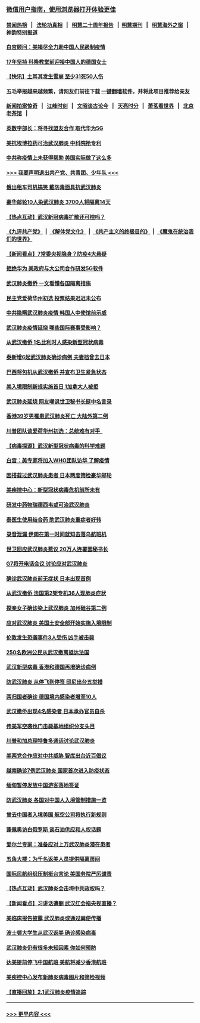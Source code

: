 ### [微信用户指南，使用浏览器打开体验更佳](https://github.com/gfw-breaker/banned-news1/blob/master/indexes/wechat-guide.md?t=0)
#### [禁闻热榜](热点新闻.md?t=0)  &nbsp;&nbsp;|&nbsp;&nbsp; [法轮功真相](https://github.com/gfw-breaker/truth/blob/master/README.md?t=0) &nbsp;&nbsp;|&nbsp;&nbsp; [明慧二十周年报告](https://github.com/gfw-breaker/mh-reports/blob/master/README.md?t=0) &nbsp;&nbsp;|&nbsp;&nbsp;[明慧期刊](https://github.com/gfw-breaker/mh-qikan) &nbsp;&nbsp;|&nbsp;&nbsp; [明慧海外之窗](https://github.com/gfw-breaker/mh-news/blob/master/README.md?t=0) &nbsp;&nbsp;|&nbsp;&nbsp; [神韵特别报道](https://github.com/gfw-breaker/mh-news/blob/master/shenyun.md?t=0)
#### [白宫顾问：美竭尽全力助中国人民遏制疫情](../pages/nsc418/n11846756.md?t=02060302) 
#### [17年坚持 科隆教堂前迎接中国人的德国女士](../pages/nsc418/n11846781.md?t=02060302) 
#### [【快讯】土耳其发生雪崩 至少31死50人伤](../pages/nsc418/n11846680.md?t=02060302) 
#### 五毛举报越来越频繁，请网友们前往下载 [一键翻墙软件](https://github.com/gfw-breaker/ssr-accounts)，并将此项目推荐给亲友
#### [新闻拍案惊奇](https://github.com/gfw-breaker/banned-news1/blob/master/pages/link4.md) &nbsp;&nbsp;|&nbsp;&nbsp; [江峰时刻](https://github.com/gfw-breaker/banned-news1/blob/master/pages/link4.md) &nbsp;&nbsp;|&nbsp;&nbsp; [文昭谈古论今](https://github.com/gfw-breaker/banned-news1/blob/master/pages/link4.md) &nbsp;&nbsp;|&nbsp;&nbsp; [天亮时分](https://github.com/gfw-breaker/banned-news1/blob/master/pages/link4.md) &nbsp;&nbsp;|&nbsp;&nbsp; [萧茗看世界](https://github.com/gfw-breaker/banned-news1/blob/master/pages/link4.md) &nbsp;&nbsp;|&nbsp;&nbsp; [北京老茶馆](https://github.com/gfw-breaker/banned-news1/blob/master/pages/link4.md) &nbsp;&nbsp;|&nbsp;&nbsp; 
#### [英数字部长：将寻找盟友合作 取代华为5G](../pages/nsc418/n11846485.md?t=02060302) 
#### [美抗埃博拉药可治武汉肺炎 中科院抢专利](../pages/nsc418/n11846409.md?t=02060302) 
#### [中共称疫情上未获得帮助 美国实际做了这么多](../pages/nsc418/n11846008.md?t=02060302) 
#### [>>> 我要声明退出共产党、共青团、少年队 <<<](https://github.com/begood0513/goodnews/blob/master/quit/letter.md) 
#### [俄出租车司机搞笑 戴防毒面具抗武汉肺炎](../pages/nsc418/n11845703.md?t=02060302) 
#### [豪华邮轮10人染武汉肺炎 3700人将隔离14天](../pages/nsc418/n11845543.md?t=02060302) 
#### [【热点互动】武汉新冠病毒扩散还可控吗？](../pages/nsc418/n11844750.md?t=02060302) 
#### [《九评共产党》](https://github.com/begood0513/9ping.md/blob/master/README.md) &nbsp;|&nbsp; [《解体党文化》](../../../../jtdwh.md/blob/master/README.md)  &nbsp;|&nbsp; [《共产主义的终极目的》](../../../../gczydzjmd.md/blob/master/README.md) &nbsp;|&nbsp; [《魔鬼在统治我们的世界》](../../../../mgztzwmdsj.md/blob/master/README.md) 
#### [【新闻看点】7常委央视隐身？防疫4大悬疑](../pages/nsc418/n11844611.md?t=02060302) 
#### [拒绝华为 美政府与大公司合作研发5G软件](../pages/nsc418/n11844625.md?t=02060302) 
#### [武汉肺炎撤侨 一文看懂各国隔离措施](../pages/nsc418/n11844216.md?t=02060302) 
#### [民主党爱荷华州初选 投票结果迟迟未公布](../pages/nsc418/n11844207.md?t=02060302) 
#### [中共隐瞒武汉肺炎疫情 韩国人中使馆前示威](../pages/nsc418/n11844084.md?t=02060302) 
#### [武汉肺炎疫情延烧 哪些国际赛事受影响？](../pages/nsc418/n11843958.md?t=02060302) 
#### [从武汉撤侨 1名比利时人感染新型冠状病毒](../pages/nsc418/n11843977.md?t=02060302) 
#### [泰新增6起武汉肺炎确诊病例 夫妻档曾去日本](../pages/nsc418/n11843900.md?t=02060302) 
#### [巴西将包机从武汉撤侨 并宣布卫生紧急状态](../pages/nsc418/n11843418.md?t=02060302) 
#### [美入境限制新规实施首日 1加拿大人被拒](../pages/nsc418/n11843058.md?t=02060302) 
#### [武汉肺炎延烧 网友嘲讽世卫秘书长挺中名言录](../pages/nsc418/n11843056.md?t=02060302) 
#### [香港39岁男罹患武汉肺炎死亡 大陆外第二例](../pages/nsc418/n11843026.md?t=02060302) 
#### [川普团队谈爱荷华州初选：总统难有对手  ](../pages/nsc418/n11842867.md?t=02060302) 
#### [【病毒探源】武汉新型冠状病毒的科学难题](../pages/nsc418/n11842176.md?t=02060302) 
#### [白宫：美专家将加入WHO团队访华 了解疫情](../pages/nsc418/n11842198.md?t=02060302) 
#### [因搭载过武汉肺炎患者 日本两度筛检豪华邮轮](../pages/nsc418/n11842447.md?t=02060302) 
#### [美疾控中心：新型冠状病毒危机前所未有](../pages/nsc418/n11842406.md?t=02060302) 
#### [研发中药物瑞德西韦或可治武汉肺炎](../pages/nsc418/n11842100.md?t=02060302) 
#### [泰医生使用结合药 助武汉肺炎重症者好转](../pages/nsc418/n11842096.md?t=02060302) 
#### [录音泄漏 伊朗在第一时间就知击落乌航班机](../pages/nsc418/n11842002.md?t=02060302) 
#### [世卫回应武汉肺炎惹议 20万人连署罢秘书长](../pages/nsc418/n11841664.md?t=02060302) 
#### [G7将开电话会议 讨论应对武汉肺炎](../pages/nsc418/n11841658.md?t=02060302) 
#### [确诊武汉肺炎前无症状 日本出现首例](../pages/nsc418/n11841567.md?t=02060302) 
#### [从武汉撤侨 法国第2架专机36人现肺炎症状](../pages/nsc418/n11841382.md?t=02060302) 
#### [探亲女子确诊染上武汉肺炎 加州硅谷第二例](../pages/nsc418/n11839784.md?t=02060302) 
#### [应对武汉肺炎 美国土安全部开始实施入境限制](../pages/nsc418/n11839729.md?t=02060302) 
#### [伦敦发生恐袭事件3人受伤 凶手被击毙](../pages/nsc418/n11839442.md?t=02060302) 
#### [250名欧洲公民从武汉撤离抵达法国](../pages/nsc418/n11839438.md?t=02060302) 
#### [武汉新型病毒 香港和德国再增确诊病例](../pages/nsc418/n11839381.md?t=02060302) 
#### [防武汉肺炎 从停飞到停签 印尼出台五举措](../pages/nsc418/n11839282.md?t=02060302) 
#### [两归国者确诊 德国境内感染者增至10人](../pages/nsc418/n11839164.md?t=02060302) 
#### [武汉撤侨出现4名感染者 日本承办官员自杀](../pages/nsc418/n11839044.md?t=02060302) 
#### [传美军空袭也门击毙基地组织分支头目](../pages/nsc418/n11839210.md?t=02060302) 
#### [川普和加总理特鲁多通话讨论武汉肺炎](../pages/nsc418/n11839128.md?t=02060302) 
#### [美两党合作应对中共威胁 智库出台近百倡议](../pages/nsc418/n11838437.md?t=02060302) 
#### [越南确诊7例武汉肺炎 国家首次进入防疫状态](../pages/nsc418/n11838860.md?t=02060302) 
#### [缅甸暂停发放中国游客落地签证](../pages/nsc418/n11838730.md?t=02060302) 
#### [防武汉肺炎 各国对中国人入境管制措施一览](../pages/nsc418/n11838726.md?t=02060302) 
#### [曾去中国者入境美国 航空公司将执行新规则](../pages/nsc418/n11838375.md?t=02060302) 
#### [蓬佩奥访白俄罗斯 谈石油供应和人权话题](../pages/nsc418/n11838242.md?t=02060302) 
#### [爱尔兰专家：准备应对上万武汉肺炎潜在患者](../pages/nsc418/n11837978.md?t=02060302) 
#### [五角大楼：为千名返美人员提供隔离房间](../pages/nsc418/n11837831.md?t=02060302) 
#### [国际民航组织压制挺台言论 美国务院严厉谴责](../pages/nsc418/n11837791.md?t=02060302) 
#### [【热点互动】武汉肺炎会击垮中共政权吗？](../pages/nsc418/n11837779.md?t=02060302) 
#### [【新闻看点】习讲话遭删 武汉红会掐央视直播？](../pages/nsc418/n11837573.md?t=02060302) 
#### [美临床报告披露 武汉肺炎或通过粪便传播](../pages/nsc418/n11837626.md?t=02060302) 
#### [波士顿大学生从武汉返美 确诊感染病毒](../pages/nsc418/n11837580.md?t=02060302) 
#### [武汉肺炎仍有很多未知因素 你如何预防](../pages/nsc418/n11837666.md?t=02060302) 
#### [达美提前停飞中国航班 美航将减少香港航班](../pages/nsc418/n11837649.md?t=02060302) 
#### [美疾控中心发布新肺炎病毒图片和筛检视频](../pages/nsc418/n11837491.md?t=02060302) 
#### [【直播回放】2.1武汉肺炎疫情追踪](../pages/nsc418/n11837232.md?t=02060302) 

----
#### [ >>> 更早内容 <<< ](../indexes/nsc418-earlier.md)
